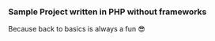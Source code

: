 ###  Sample Project written in PHP without frameworks

Because back to basics is always a fun :sunglasses: